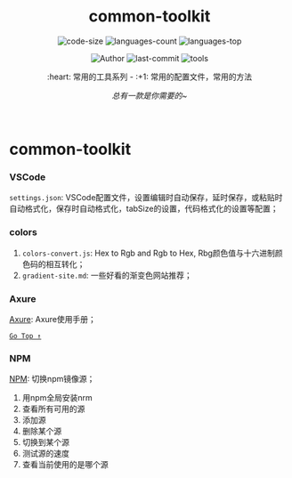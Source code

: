 <div align="center">
  <h1>common-toolkit</h1>
  
  <p>
    <img src="https://img.shields.io/github/languages/code-size/Ritusan/common-toolkit" alt="code-size" />
<!--     <img src="https://img.shields.io/github/package-json/dependency-version/Ritusan/common-toolkit/vue?color=brightgreen" alt="dependency-version" /> -->
    <img src="https://img.shields.io/github/languages/count/Ritusan/common-toolkit" alt="languages-count" />
    <img src="https://img.shields.io/github/languages/top/Ritusan/common-toolkit?color=yellow" alt="languages-top" />
<!--     <img src="https://img.shields.io/github/package-json/v/Ritusan/common-toolkit" alt="version" /> -->
  </p>
  <p>
    <img src="https://img.shields.io/badge/Author-Ritusan-orange" alt="Author" />
    <img src="https://img.shields.io/github/last-commit/Ritusan/common-toolkit" alt="last-commit" />
    <img src="https://img.shields.io/badge/-tools-%23e66563" alt="tools" />
  </p>
  
  <p>:heart: 常用的工具系列 - :+1: 常用的配置文件，常用的方法</p>
  <p><i>总有一款是你需要的~</i></p>
</div>

<br />

# common-toolkit

### VSCode

`settings.json`: VSCode配置文件，设置编辑时自动保存，延时保存，或粘贴时自动格式化，保存时自动格式化，tabSize的设置，代码格式化的设置等配置；

### colors

1. `colors-convert.js`: Hex to Rgb and Rgb to Hex, Rbg颜色值与十六进制颜色码的相互转化；
2. `gradient-site.md`: 一些好看的渐变色网站推荐；

### Axure

[Axure](Axure.md): Axure使用手册；

[`Go Top ↑`](#common-toolkit)

### NPM

[NPM](NPM.md): 切换npm镜像源；
 1. 用npm全局安装nrm
 2. 查看所有可用的源
 3. 添加源
 4. 删除某个源
 5. 切换到某个源
 6. 测试源的速度
 7. 查看当前使用的是哪个源
